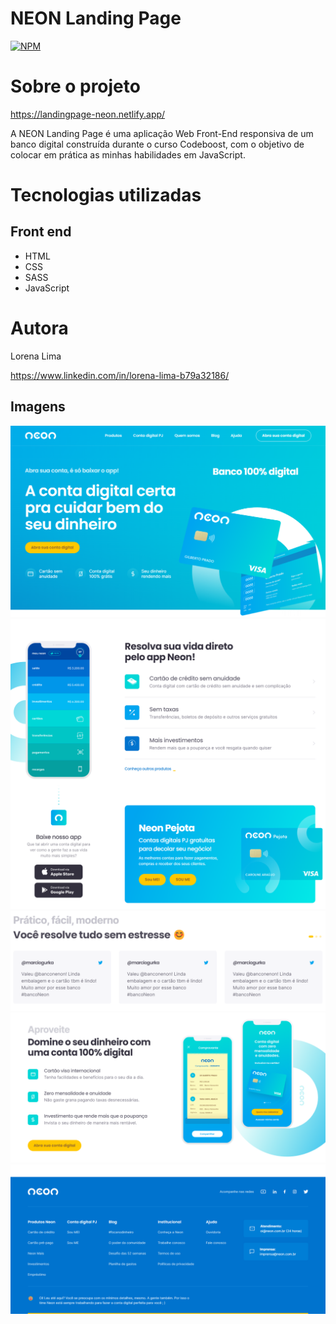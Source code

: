 # NEON Landing Page

[![NPM](https://img.shields.io/npm/l/react)](https://github.com/Lorena-Limaa/Projeto-LP-NEON/blob/main/LICENSE)

# Sobre o projeto

https://landingpage-neon.netlify.app/

A NEON Landing Page é uma aplicação Web Front-End responsiva de um banco digital construída durante o curso Codeboost, com o objetivo de colocar em prática as minhas habilidades em JavaScript.

# Tecnologias utilizadas

## Front end
- HTML
- CSS
- SASS
- JavaScript

# Autora

Lorena Lima

https://www.linkedin.com/in/lorena-lima-b79a32186/

## Imagens

<img src="img/NEON-01.png">
<img src="img/NEON-02.png">
<img src="img/NEON-03.png">
<img src="img/NEON-04.png">
<img src="img/NEON-05.png">
